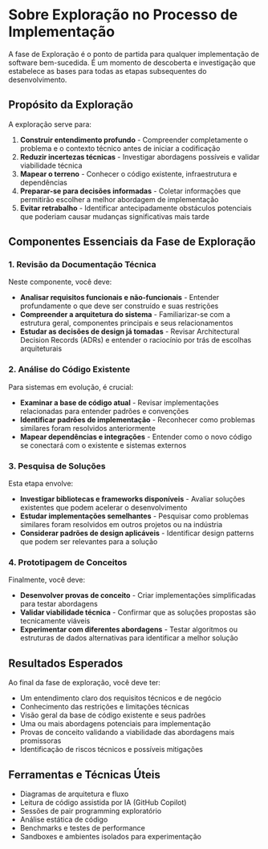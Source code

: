 # Sobre Exploração no Processo de Implementação

A fase de Exploração é o ponto de partida para qualquer implementação de software bem-sucedida. É um momento de descoberta e investigação que estabelece as bases para todas as etapas subsequentes do desenvolvimento.

## Propósito da Exploração

A exploração serve para:

1. **Construir entendimento profundo** - Compreender completamente o problema e o contexto técnico antes de iniciar a codificação
2. **Reduzir incertezas técnicas** - Investigar abordagens possíveis e validar viabilidade técnica
3. **Mapear o terreno** - Conhecer o código existente, infraestrutura e dependências
4. **Preparar-se para decisões informadas** - Coletar informações que permitirão escolher a melhor abordagem de implementação
5. **Evitar retrabalho** - Identificar antecipadamente obstáculos potenciais que poderiam causar mudanças significativas mais tarde

## Componentes Essenciais da Fase de Exploração

### 1. Revisão da Documentação Técnica

Neste componente, você deve:

- **Analisar requisitos funcionais e não-funcionais** - Entender profundamente o que deve ser construído e suas restrições
- **Compreender a arquitetura do sistema** - Familiarizar-se com a estrutura geral, componentes principais e seus relacionamentos
- **Estudar as decisões de design já tomadas** - Revisar Architectural Decision Records (ADRs) e entender o raciocínio por trás de escolhas arquiteturais

### 2. Análise do Código Existente

Para sistemas em evolução, é crucial:

- **Examinar a base de código atual** - Revisar implementações relacionadas para entender padrões e convenções
- **Identificar padrões de implementação** - Reconhecer como problemas similares foram resolvidos anteriormente
- **Mapear dependências e integrações** - Entender como o novo código se conectará com o existente e sistemas externos

### 3. Pesquisa de Soluções

Esta etapa envolve:

- **Investigar bibliotecas e frameworks disponíveis** - Avaliar soluções existentes que podem acelerar o desenvolvimento
- **Estudar implementações semelhantes** - Pesquisar como problemas similares foram resolvidos em outros projetos ou na indústria
- **Considerar padrões de design aplicáveis** - Identificar design patterns que podem ser relevantes para a solução

### 4. Prototipagem de Conceitos

Finalmente, você deve:

- **Desenvolver provas de conceito** - Criar implementações simplificadas para testar abordagens
- **Validar viabilidade técnica** - Confirmar que as soluções propostas são tecnicamente viáveis
- **Experimentar com diferentes abordagens** - Testar algoritmos ou estruturas de dados alternativas para identificar a melhor solução

## Resultados Esperados

Ao final da fase de exploração, você deve ter:

- Um entendimento claro dos requisitos técnicos e de negócio
- Conhecimento das restrições e limitações técnicas
- Visão geral da base de código existente e seus padrões
- Uma ou mais abordagens potenciais para implementação
- Provas de conceito validando a viabilidade das abordagens mais promissoras
- Identificação de riscos técnicos e possíveis mitigações

## Ferramentas e Técnicas Úteis

- Diagramas de arquitetura e fluxo
- Leitura de código assistida por IA (GitHub Copilot)
- Sessões de pair programming exploratório
- Análise estática de código
- Benchmarks e testes de performance
- Sandboxes e ambientes isolados para experimentação
